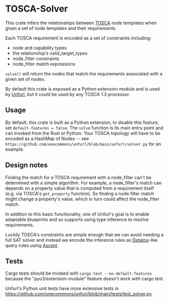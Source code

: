 # TOSCA-Solver

This crate infers the relationships between [TOSCA](https://docs.unfurl.run/tosca.html) node templates when given a set of node templates and their requirements.

Each TOSCA requirement is encoded as a set of constraints including:

* node and capability types
* the relationship's valid_target_types
* node_filter constraints
* node_filter match expressions

``solve()`` will return the nodes that match the requirements associated with a given set of nodes.

By default this crate is exposed as a Python extension module and is used by [Unfurl](https://github.com/onecommons/unfurl), but it could be used by any TOSCA 1.3 processor.

## Usage

By default, this crate is built as a Python extension, to disable this feature, set ``default-features = false``. The ``solve`` function is its main entry point and can invoked from the Rust or Python. Your TOSCA topology will have to be encoded as a HashMap of Nodes -- see ``https://github.com/onecommons/unfurl/blob/main/unfurl/solver.py`` for an example.

## Design notes

Finding the match for a TOSCA requirement with a node_filter can't be determined with a simple algorithm. For example, a node_filter's match can depends on a property value that is computed from a requirement itself (e.g. via TOSCA's ``get_property`` function). So finding a node filter match might change a property's value, which in turn could affect the node_filter match.

In addition to this basic functionality, one of Unfurl's goal is to enable adaptable blueprints and so supports using type inference to resolve requirements.

Luckily TOSCA's constraints are simple enough that we can avoid needing a full SAT solver and instead we encode the inference rules as [Datalog](https://blogit.michelin.io/an-introduction-to-datalog/)-like query rules using [Ascent](https://github.com/s-arash/ascent/).

## Tests

Cargo tests should be invoked with ``cargo test --no-default-features`` because the "pyo3/extension-module" feature doesn't work with cargo test.

Unfurl's Python unit tests have more extensive tests in https://github.com/onecommons/unfurl/blob/main/tests/test_solver.py.
